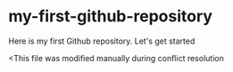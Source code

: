 # my-first-github-repository
Here is my first Github repository. Let's get started

<This file was modified manually during conflict resolution